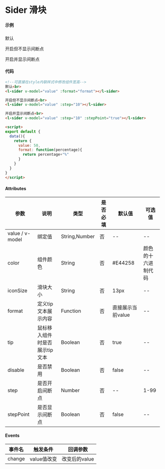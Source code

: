 # Sider 滑块

#### 示例
###

默认<br>
<l-sider v-model="value1" :format="format"></l-sider>

开启但不显示间断点<br>
<l-sider v-model="value2" :step="10"></l-sider>

开启并显示间断点<br>
<l-sider v-model="value3" :step="10" :stepPoint="true"></l-sider>

<script>
export default {
  data(){
    return {
      value1: 50,
      value2: 50,
      value3: 50,
      format: function(percentage){
        return percentage+"%"
      }
    }
  }
}
</script>

#### 代码
```html
<!--可直接在style内联样式中修改组件宽高-->
默认<br>
<l-sider v-model="value" :format="format"></l-sider>

开启但不显示间断点<br>
<l-sider v-model="value" :step="10"></l-sider>

开启并显示间断点<br>
<l-sider v-model="value" :step="10" :stepPoint="true"></l-sider>

<script>
export default {
  data(){
    return {
      value: 50,
      format: function(percentage){
        return percentage+"%"
      }
    }
  }
}
</script>
```

#### Attributes
| 参数 | 说明 | 类型 | 是否必填 | 默认值 | 可选值 |
| ---  | --- | ---  | ---      | ---   | ---   |
| value / v-model | 绑定值 | String,Number | 否 | -- | --|
| color | 组件颜色 | String | 否 | #E44258 | 颜色的十六进制代码 |
| iconSize | 滑块大小 | String | 否 | 13px | -- |
| format | 定义tip文本展示内容 | Function | 否 | 直接展示当前value | -- |
| tip | 鼠标移入组件时是否展示tip文本 | Boolean | 否 | true | -- |
| disable | 是否禁用 | Boolean | 否 | false |-- |
| step | 是否开启间断点 | Number | 否 | -- | 1-99 |
| stepPoint | 是否显示间断点 | Boolean | 否 | false | -- |


#### Events
| 事件名 | 触发条件 | 回调参数 |
|  ---  | ---  | ---  | 
| change | value值改变 | 改变后的value |
